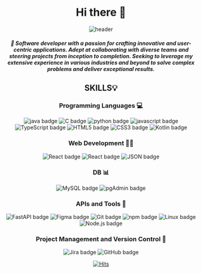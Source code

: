 <div align="center">

# Hi there 👋 
![header](https://capsule-render.vercel.app/api?type=soft&color=FFFFFF&height=100&section=header&text=Heewon's%20Github!&fontSize=90&animation=twinkling)

##### 💬 Software developer with a passion for crafting innovative and user-centric applications. Adept at collaborating with diverse teams and steering projects from inception to completion. Seeking to leverage my extensive experience in various industries and beyond to solve complex problems and deliver exceptional results.

## SKILLS💡
### Programming Languages 💻
![java badge](https://img.shields.io/badge/-Java-%23F7DF1E?style=flat-square&logo=Java&logoColor=white&color=FFA518)
![C badge](https://img.shields.io/badge/-C-%23F7DF1E?style=flat-square&logo=C&logoColor=white&color=A8B9CC)
![python badge](https://img.shields.io/badge/-PYTHON-%23F7DF1E?style=flat-square&logo=Python&logoColor=white&color=3776AB)
![javascript badge](https://img.shields.io/badge/-JavaScript-%23F7DF1E?style=flat-square&logo=JavaScript&logoColor=white&color=F0DB4F)
![TypeScript badge](https://img.shields.io/badge/-TypeScript-%23F7DF1E?style=flat-square&logo=TypeScript&logoColor=white&color=007acc)
![HTML5 badge](https://img.shields.io/badge/-HTML5-%23F7DF1E?style=flat-square&logo=HTML5&logoColor=white&color=F06529)
![CSS3 badge](https://img.shields.io/badge/-CSS3-%23F7DF1E?style=flat-square&logo=CSS3&logoColor=white&color=264de4)
![Kotlin badge](https://img.shields.io/badge/-Kotlin-%23F7DF1E?style=flat-square&logo=Kotlin&logoColor=white&color=B125EA)

### Web Development 🧑‍🎨
![React badge](https://img.shields.io/badge/-React-%23F7DF1E?style=flat-square&logo=React&logoColor=white&color=61dbfb)
![React badge](https://img.shields.io/badge/-ReactNative-%23F7DF1E?style=flat-square&logo=React&logoColor=white&color=61dbfb)
![JSON badge](https://img.shields.io/badge/-JSON-%23F7DF1E?style=flat-square&logo=JSON&logoColor=white&color=000000)

### DB 📊
![MySQL badge](https://img.shields.io/badge/-MySQL-%23F7DF1E?style=flat-square&logo=MySQL&logoColor=white&color=4479A1)
![pgAdmin badge](https://img.shields.io/badge/-pgAdmin-%23F7DF1E?style=flat-square&logo=postgresql&logoColor=white&color=4169E1)

### APIs and Tools 🔧
![FastAPI badge](https://img.shields.io/badge/-FastAPI-%23F7DF1E?style=flat-square&logo=FastAPI&logoColor=white&color=2c7a56)
![Figma badge](https://img.shields.io/badge/-Figma-%23F7DF1E?style=flat-square&logo=Figma&logoColor=white&color=FF7262)
![Git badge](https://img.shields.io/badge/-Git-%23F7DF1E?style=flat-square&logo=Git&logoColor=white&color=F1502F)
![npm badge](https://img.shields.io/badge/-npm-%23F7DF1E?style=flat-square&logo=npm&logoColor=white&color=CB3837)
![Linux badge](https://img.shields.io/badge/-Linux-%23F7DF1E?style=flat-square&logo=Linux&logoColor=white&color=0040AD)
![Node.js badge](https://img.shields.io/badge/-Node.js-%23F7DF1E?style=flat-square&logo=nodedotjs&logoColor=white&color=339933)

### Project Management and Version Control 📝
![Jira badge](https://img.shields.io/badge/-Jira-%23F7DF1E?style=flat-square&logo=jirasoftware&logoColor=white&color=0146b3)
![GitHub badge](https://img.shields.io/badge/-GitHub-%23F7DF1E?style=flat-square&logo=GitHub&logoColor=white&color=000000)



[![Hits](https://hits.seeyoufarm.com/api/count/incr/badge.svg?url=https%3A%2F%2Fgithub.com%2FKeemeeone&count_bg=%23FF573C&title_bg=%237CBAFD&icon=&icon_color=%23FFFFFF&title=hits&edge_flat=false)](https://hits.seeyoufarm.com)
</div>

<!--
**Keemeeone/Keemeeone** is a ✨ _special_ ✨ repository because its `README.md` (this file) appears on your GitHub profile.

Here are some ideas to get you started:

- 🔭 I’m currently working on ...
- 🌱 I’m currently learning ...
- 👯 I’m looking to collaborate on ...
- 🤔 I’m looking for help with ...
- 💬 Ask me about ...
- 📫 How to reach me: ...
- 😄 Pronouns: ...
- ⚡ Fun fact: ...
-->
